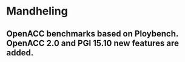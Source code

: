 # Mandheling

## OpenACC benchmarks based on Ploybench. OpenACC 2.0 and PGI 15.10 new features are added.
